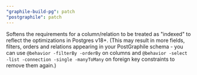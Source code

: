```yaml
---
"graphile-build-pg": patch
"postgraphile": patch
---
```


Softens the requirements for a column/relation to be treated as "indexed" to
reflect the optimizations in Postgres v18+. (This may result in more fields,
filters, orders and relations appearing in your PostGraphile schema - you can
use `@behavior -filterBy -orderBy` on columns and
`@behavior -select -list -connection -single -manyToMany` on foreign key
constraints to remove them again.)
